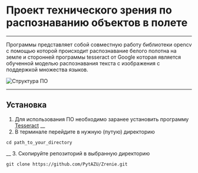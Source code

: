 # Проект технического зрения по распознаванию объектов в полете
___
Программы представляет собой совместную работу библиотеки opencv с помощью которой происходит распознавание белого полотна на земле и сторонней программы tesseract от Google которая является обученной моделью распознавания текста с изображения с поддержкой множества языков.

![Структура ПО](https://github.com/PytAZU/Zrenie/blob/f7d17ccea2aada46bc9138d28e7421720fc82fac/%D0%A1%D1%82%D1%80%D1%83%D0%BA%D1%82%D1%83%D1%80%D0%B0.jpg "Структура")
___
## Установка
1. Для использования ПО необходимо заранее установить программу [Tesseract](https://github.com/UB-Mannheim/tesseract/wiki)
__
2. В терминале перейдите в нужную (путую) директорию
```
cd path_to_your_directory
```
__
3. Скопируйте репозиторий в выбранную директорию
```
git clone https://github.com/PytAZU/Zrenie.git
```
